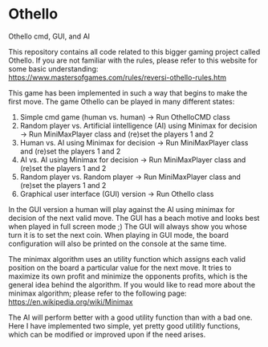 # Othello
Othello cmd, GUI, and AI

This repository contains all code related to this bigger gaming project called Othello. If you are not familiar with the rules, please refer to this website for some basic understanding: https://www.mastersofgames.com/rules/reversi-othello-rules.htm

This game has been implemented in such a way that begins to make the first move. The game Othello can be played in many different states:
1. Simple cmd game (human vs. human) -> Run OthelloCMD class
2. Random player vs. Artificial iintelligence (AI) using Minimax for decision -> Run MiniMaxPlayer class and (re)set the players 1 and 2
3. Human vs. AI using Minimax for decision -> Run MiniMaxPlayer class and (re)set the players 1 and 2
4. AI vs. AI using Minimax for decision -> Run MiniMaxPlayer class and (re)set the players 1 and 2
5. Random player vs. Random player -> Run MiniMaxPlayer class and (re)set the players 1 and 2
6. Graphical user interface (GUI) version -> Run Othello class

In the GUI version a human will play against the AI using minimax for decision of the next valid move. The GUI has a beach motive and looks best when played in full screen mode ;)  The GUI will always show you whose turn it is to set the next coin. When playing in GUI mode, the board configuration will also be printed on the console at the same time.

The minimax algorithm uses an utility function which assigns each valid position on the board a particular value for the next move. It tries to maximize its own profit and minimize the opponents profits, which is the general idea behind the algorithm. If you would like to read more about the minimax algorithm; please refer to the following page: 
https://en.wikipedia.org/wiki/Minimax

The AI will perform better with a good utility function than with a bad one. Here I have implemented two simple, yet pretty good utilitly functions, which can be modified or improved upon if the need arises.

 
